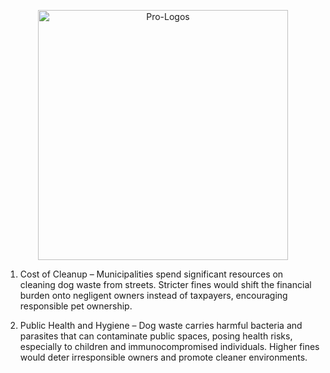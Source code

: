 <p align="center">
  <img src="https://github.com/user-attachments/assets/f5efce52-6aec-4aa1-99b8-69976147c96f" alt="Pro-Logos" width="400"/>
</p>

1. Cost of Cleanup – Municipalities spend significant resources on cleaning dog waste from streets. Stricter fines would shift the financial burden onto negligent owners instead of taxpayers, encouraging responsible pet ownership.

2. Public Health and Hygiene – Dog waste carries harmful bacteria and parasites that can contaminate public spaces, posing health risks, especially to children and immunocompromised individuals. Higher fines would deter irresponsible owners and promote cleaner environments.
